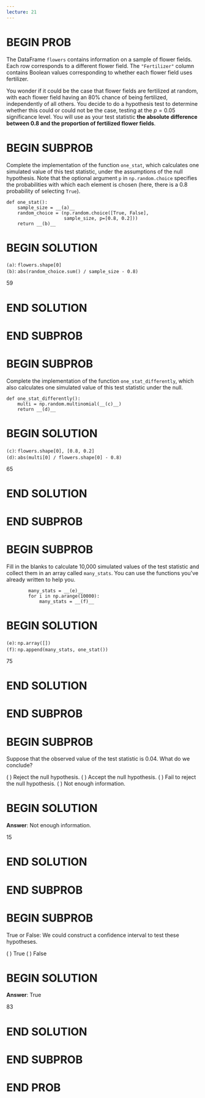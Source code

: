 ```yaml
---
lecture: 21
---
```


# BEGIN PROB

The DataFrame `flowers` contains information on a sample of flower
fields. Each row corresponds to a different flower field. The
`"Fertilizer"` column contains Boolean values corresponding to whether
each flower field uses fertilizer.

You wonder if it could be the case that flower fields are fertilized at
random, with each flower field having an 80% chance of being fertilized,
independently of all others. You decide to do a hypothesis test to
determine whether this could or could not be the case, testing at the
$p=0.05$ significance level. You will use as your test statistic **the
absolute difference between 0.8 and the proportion of fertilized flower
fields**.

# BEGIN SUBPROB

Complete the implementation of the function `one_stat`, which calculates
one simulated value of this test statistic, under the assumptions of the
null hypothesis. Note that the optional argument `p` in
`np.random.choice` specifies the probabilities with which each element
is chosen (here, there is a 0.8 probability of selecting `True`).

    def one_stat():
        sample_size = __(a)__
        random_choice = (np.random.choice([True, False], 
                         sample_size, p=[0.8, 0.2]))
        return __(b)__


# BEGIN SOLUTION

`(a)`: `flowers.shape[0]` \
`(b)`: `abs(random_choice.sum() / sample_size - 0.8)`

<average>59</average>

# END SOLUTION

# END SUBPROB 

# BEGIN SUBPROB

Complete the implementation of the function `one_stat_differently`,
which also calculates one simulated value of this test statistic under
the null.

    def one_stat_differently():
        multi = np.random.multinomial(__(c)__)
        return __(d)__

# BEGIN SOLUTION

`(c)`: `flowers.shape[0], [0.8, 0.2]` \
`(d)`: `abs(multi[0] / flowers.shape[0] - 0.8)`

<average>65</average>

# END SOLUTION

# END SUBPROB

# BEGIN SUBPROB

Fill in the blanks to calculate 10,000 simulated values of the test
statistic and collect them in an array called `many_stats`. You can use
the functions you've already written to help you.

            many_stats = __(e)__
            for i in np.arange(10000):
                many_stats = __(f)__


# BEGIN SOLUTION

`(e)`: `np.array([])` \
`(f)`: `np.append(many_stats, one_stat())`

<average>75</average>


# END SOLUTION

# END SUBPROB

# BEGIN SUBPROB

Suppose that the observed value of the test statistic is 0.04. What do
we conclude?

( ) Reject the null hypothesis. 
( ) Accept the null hypothesis.
( ) Fail to reject the null hypothesis. 
( ) Not enough information.

# BEGIN SOLUTION

**Answer**: Not enough information.

<average>15</average>

# END SOLUTION

# END SUBPROB 
# BEGIN SUBPROB

True or False: We could construct a confidence interval to test these
hypotheses.

( ) True 
( ) False

# BEGIN SOLUTION

**Answer**: True

<average>83</average>

# END SOLUTION

# END SUBPROB

# END PROB